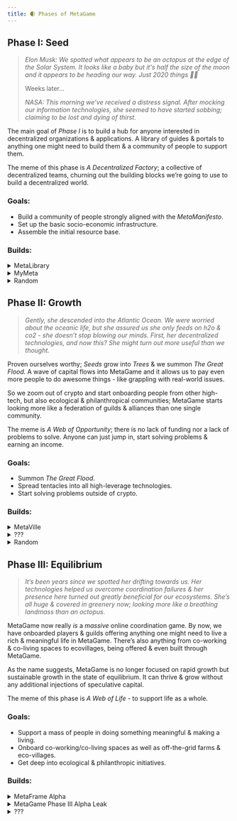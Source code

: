```yaml
---
title: 🌒 Phases of MetaGame
---
```


## **Phase I: Seed**

> _Elon Musk: We spotted what appears to be an octopus at the edge of the Solar System. It looks like a baby but it's half the size of the moon and it appears to be heading our way. Just 2020 things 🤷‍♂️_
>
> Weeks later...
>
> _NASA: This morning we’ve received a distress signal. After mocking our information technologies, she seemed to have started sobbing; claiming to be lost and dying of thirst._

The main goal of _Phase I_ is to build a hub for anyone interested in decentralized organizations & applications. A library of guides & portals to anything one might need to build them & a community of people to support them.

The meme of this phase is _A Decentralized Factory_; a collective of decentralized teams, churning out the building blocks we’re going to use to build a decentralized world.

### Goals:

- Build a community of people strongly aligned with the _MetaManifesto_.
- Set up the basic socio-economic infrastructure.
- Assemble the initial resource base.

### Builds:

<details>
<summary>MetaLibrary</summary>
Currently "MetaGame Wiki"; MetaLibrary is a crucial piece of building MetaGame.
Right now, there's mostly content about understanding MetaGame, but it will over time skew more and more to being a wiki about building decentralized organizations & applications in general.
</details>

<details>
<summary>MyMeta</summary>
MyMeta is your access to MetaGame. It starts as simple profiles to make it easier for you to display who you are and find other players but evolves into a place where you can do things like display & sell your NFTs, as well as your dapp dashboard.

On the other end, it evolves into an app which you've seen the first glimpses of if you've visited [https://wiki.metagame.wtf/docs/home](https://wiki.metagame.wtf/docs/home)
To see the full post on MyMeta Profiles, go here.

</details>

<details>

<summary>Random</summary>
<br />

This includes a bunch of other projects we've been working on that we also consider mission-critical but not as big of a deal as the above two.

- Such as MetaMaps, our web3 whiteboarding/project management tool we'll be using to build the _Skill Trees_ & and the _Navigation System_ to help people move through MetaGame.

- Such as organizing the [first virtual conference in the Ethereum space](https://medium.com/@pethereum/sure-the-future-is-remote-and-virtual-conferences-will-be-a-thing-but-we-arent-doing-this-just-bd0eaef8132d) back in March & the [first DAO-focused hackathon](https://metagame.substack.com/p/fork-the-world-hackathon) back in August.

- Such as the MetaView podcast which we use to paint the picture for the community by interviewing the brightest minds in the space.

- Such as the Achievmintry, which we'll be using to show appreciation towards the builders in the Meta and the wider Ethereum ecosystem.

- Such as... You get the idea.

</details>

## **Phase II: Growth**

> _Gently, she descended into the Atlantic Ocean. We were worried about the oceanic life, but she assured us she only feeds on h2o & co2 - she doesn’t stop blowing our minds. First, her decentralized technologies, and now this? She might turn out more useful than we thought._

Proven ourselves worthy; _Seeds_ grow into _Trees_ & we summon _The Great Flood._
A wave of capital flows into MetaGame and it allows us to pay even more people to do awesome things - like grappling with real-world issues.

So we zoom out of crypto and start onboarding people from other high-tech, but also ecological & philanthropical communities; MetaGame starts looking more like a federation of guilds & alliances than one single community.

The meme is _A Web of Opportunity_; there is no lack of funding nor a lack of problems to solve. Anyone can just jump in, start solving problems & earning an income.

### Goals:

- Summon _The Great Flood_.
- Spread tentacles into all high-leverage technologies.
- Start solving problems outside of crypto.

### Builds:

<details>
<summary>MetaVille</summary>

It's when MetaGame gets the actual game-like interface. You're able to walk around in spatial audio environments, attend meetups in the tavern, hang in your guildhouse, tend to your crops & access all the learning, media & work content you need to progress.

This is not to say we won't be working on this while still in Phase I, in fact, more than one player has tried championing this raid never to be seen again.
You can read a longer post about it here. If this sounds like something you'd be able to tackle - we'd be happy to supply you with some Seeds!

</details>

<details>
<summary>???</summary>

What do I look like, some alpha leaker?

No, I'm not giving you MetaGame's alpha!

Maybe ask me again when you reach the Diamond League. ;)

</details>

<details>
<summary>Random</summary>

Not going to write much about this either. As the phase info suggests, it's when we start taking real-world issues seriously by contributing to ecological & philanthropic initiatives etc.

If the world hasn't gone to shit: these hackathons, conferences & other types of gatherings should be more regular and happening in-person as well.

There should be the starting of the Outpost Network; a network of hacker-houses, ecovillages & other kinds of spaces that players may live & work at.

There should also be hundreds of other, smaller initiatives, experiments & projects.

</details>

## **Phase III: Equilibrium**

> _It’s been years since we spotted her drifting towards us. Her technologies helped us overcome coordination failures & her presence here turned out greatly beneficial for our ecosystems. She’s all huge & covered in greenery now; looking more like a breathing landmass than an octopus._

MetaGame now really _is_ a _massive_ online coordination game. By now, we have onboarded players & guilds offering anything one might need to live a rich & meaningful life in MetaGame. There’s also anything from co-working & co-living spaces to ecovillages, being offered & even built through MetaGame.

As the name suggests, MetaGame is no longer focused on rapid growth but sustainable growth in the state of equilibrium. It can thrive & grow without any additional injections of speculative capital.

The meme of this phase is _A Web of Life_ - to support life as a whole.

### Goals:

- Support a mass of people in doing something meaningful & making a living.
- Onboard co-working/co-living spaces as well as off-the-grid farms & eco-villages.
- Get deep into ecological & philanthropic initiatives.

### Builds:

<details>
<summary>MetaFrame Alpha</summary>

You can think of it as a basic operating system & a manual for building and operating communities/societies/metagames. A combination of building blocks & methods we're using to build MetaGame, generalized, explained & improved for others to use.

More in the Minimum Viable Stack article soon.

</details>
<details>
<summary>MetaGame Phase III Alpha Leak</summary>
<iframe width="560" height="315" src="https://www.youtube.com/embed/dQw4w9WgXcQ" frameborder="0" allow="accelerometer; autoplay; clipboard-write; encrypted-media; gyroscope; picture-in-picture" allowfullscreen></iframe>
</details>

<details>
<summary>???</summary>
While there isn't a lack of ideas for the late stages of MetaGame, Phase III is likely 5+ years away so making any predictions more specific than "we'll be doing things that the people need" would be kind of...

If there's one thing to be expected of this phase, it's that by now crypto technology has moved into the background and we're focused on building & nurturing the web of life by sustaining more and more people in doing good things & supporting good causes.

</details>
